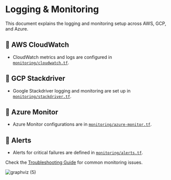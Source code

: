 # Logging & Monitoring

This document explains the logging and monitoring setup across AWS, GCP, and Azure.

## **🔹 AWS CloudWatch**
- CloudWatch metrics and logs are configured in [`monitoring/cloudwatch.tf`](../monitoring/cloudwatch.tf).

## **🔹 GCP Stackdriver**
- Google Stackdriver logging and monitoring are set up in [`monitoring/stackdriver.tf`](../monitoring/stackdriver.tf).

## **🔹 Azure Monitor**
- Azure Monitor configurations are in [`monitoring/azure-monitor.tf`](../monitoring/azure-monitor.tf).

## **🔹 Alerts**
- Alerts for critical failures are defined in [`monitoring/alerts.tf`](../monitoring/alerts.tf).

Check the [Troubleshooting Guide](troubleshooting.md) for common monitoring issues.

![graphviz (5)](https://github.com/user-attachments/assets/a5a94164-4e35-4403-84e4-501bd321db4d)
